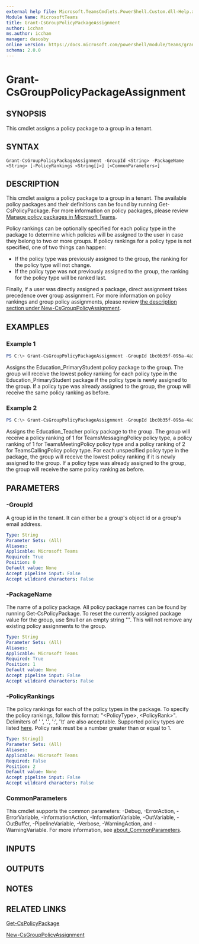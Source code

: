 ```yaml
---
external help file: Microsoft.TeamsCmdlets.PowerShell.Custom.dll-Help.xml
Module Name: MicrosoftTeams
title: Grant-CsGroupPolicyPackageAssignment
author: icchan
ms.author: icchan
manager: dasosby
online version: https://docs.microsoft.com/powershell/module/teams/grant-csgrouppolicypackageassignment
schema: 2.0.0
---
```


# Grant-CsGroupPolicyPackageAssignment

## SYNOPSIS

This cmdlet assigns a policy package to a group in a tenant.

## SYNTAX

```
Grant-CsGroupPolicyPackageAssignment -GroupId <String> -PackageName <String> [-PolicyRankings <String[]>] [<CommonParameters>]
```

## DESCRIPTION

This cmdlet assigns a policy package to a group in a tenant. The available policy packages and their definitions can be found by running Get-CsPolicyPackage. For more information on policy packages, please review [Manage policy packages in Microsoft Teams](https://docs.microsoft.com/MicrosoftTeams/manage-policy-packages).

Policy rankings can be optionally specified for each policy type in the package to determine which policies will be assigned to the user in case they belong to two or more groups. If policy rankings for a policy type is not specified, one of two things can happen:

- If the policy type was previously assigned to the group, the ranking for the policy type will not change.
- If the policy type was not previously assigned to the group, the ranking for the policy type will be ranked last.

Finally, if a user was directly assigned a package, direct assignment takes precedence over group assignment. For more information on policy rankings and group policy assignments, please review [the description section under New-CsGroupPolicyAssignment](https://docs.microsoft.com/powershell/module/teams/new-csgrouppolicyassignment#description).

## EXAMPLES

### Example 1
```powershell
PS C:\> Grant-CsGroupPolicyPackageAssignment -GroupId 1bc0b35f-095a-4a37-a24c-c4b6049816ab -PackageName Education_PrimaryStudent
```

Assigns the Education_PrimaryStudent policy package to the group. The group will receive the lowest policy ranking for each policy type in the Education_PrimaryStudent package if the policy type is newly assigned to the group. If a policy type was already assigned to the group, the group will receive the same policy ranking as before.

### Example 2
```powershell
PS C:\> Grant-CsGroupPolicyPackageAssignment -GroupId 1bc0b35f-095a-4a37-a24c-c4b6049816ab -PackageName Education_Teacher -PolicyRankings "TeamsMessagingPolicy, 1", "TeamsMeetingPolicy, 1", "TeamsCallingPolicy, 2"
```

Assigns the Education_Teacher policy package to the group. The group will receive a policy ranking of 1 for TeamsMessagingPolicy policy type, a policy ranking of 1 for TeamsMeetingPolicy policy type and a policy ranking of 2 for TeamsCallingPolicy policy type. For each unspecified policy type in the package, the group will receive the lowest policy ranking if it is newly assigned to the group. If a policy type was already assigned to the group, the group will receive the same policy ranking as before.

## PARAMETERS

### -GroupId

A group id in the tenant. It can either be a group's object id or a group's email address.

```yaml
Type: String
Parameter Sets: (All)
Aliases:
Applicable: Microsoft Teams
Required: True
Position: 0
Default value: None
Accept pipeline input: False
Accept wildcard characters: False
```

### -PackageName

The name of a policy package. All policy package names can be found by running Get-CsPolicyPackage. To reset the currently assigned package value for the group, use $null or an empty string "". This will not remove any existing policy assignments to the group.

```yaml
Type: String
Parameter Sets: (All)
Aliases:
Applicable: Microsoft Teams
Required: True
Position: 1
Default value: None
Accept pipeline input: False
Accept wildcard characters: False
```

### -PolicyRankings

The policy rankings for each of the policy types in the package. To specify the policy rankings, follow this format: "\<PolicyType\>, \<PolicyRank\>". Delimiters of ' ', '.', ':', '\t' are also acceptable. Supported policy types are listed [here](https://docs.microsoft.com/MicrosoftTeams/manage-policy-packages#what-is-a-policy-package). Policy rank must be a number greater than or equal to 1.

```yaml
Type: String[]
Parameter Sets: (All)
Aliases:
Applicable: Microsoft Teams
Required: False
Position: 2
Default value: None
Accept pipeline input: False
Accept wildcard characters: False
```

### CommonParameters
This cmdlet supports the common parameters: -Debug, -ErrorAction, -ErrorVariable, -InformationAction, -InformationVariable, -OutVariable, -OutBuffer, -PipelineVariable, -Verbose, -WarningAction, and -WarningVariable. For more information, see [about_CommonParameters](https://go.microsoft.com/fwlink/?LinkID=113216).

## INPUTS

## OUTPUTS

## NOTES

## RELATED LINKS

[Get-CsPolicyPackage](https://docs.microsoft.com/powershell/module/teams/get-cspolicypackage)

[New-CsGroupPolicyAssignment](https://docs.microsoft.com/powershell/module/teams/new-csgrouppolicyassignment)
